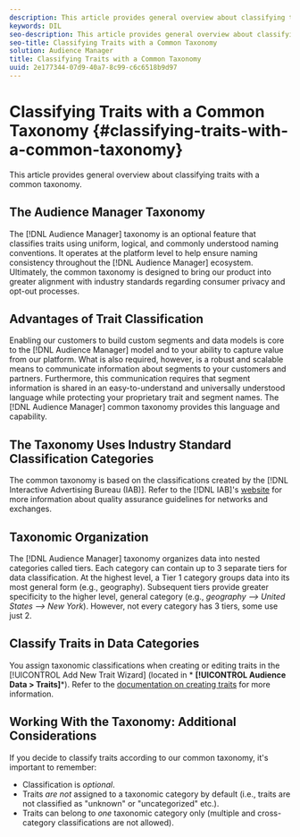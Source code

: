 ```yaml
---
description: This article provides general overview about classifying traits with a common taxonomy.
keywords: DIL
seo-description: This article provides general overview about classifying traits with a common taxonomy.
seo-title: Classifying Traits with a Common Taxonomy
solution: Audience Manager
title: Classifying Traits with a Common Taxonomy
uuid: 2e177344-07d9-40a7-8c99-c6c6518b9d97
---
```


# Classifying Traits with a Common Taxonomy {#classifying-traits-with-a-common-taxonomy}

This article provides general overview about classifying traits with a common taxonomy.

## The Audience Manager Taxonomy

<!-- c_common_taxonomy_about.xml -->

The [!DNL Audience Manager] taxonomy is an optional feature that classifies traits using uniform, logical, and commonly understood naming conventions. It operates at the platform level to help ensure naming consistency throughout the [!DNL Audience Manager] ecosystem. Ultimately, the common taxonomy is designed to bring our product into greater alignment with industry standards regarding consumer privacy and opt-out processes.

## Advantages of Trait Classification

Enabling our customers to build custom segments and data models is core to the [!DNL Audience Manager] model and to your ability to capture value from our platform. What is also required, however, is a robust and scalable means to communicate information about segments to your customers and partners. Furthermore, this communication requires that segment information is shared in an easy-to-understand and universally understood language while protecting your proprietary trait and segment names. The [!DNL Audience Manager] common taxonomy provides this language and capability.

## The Taxonomy Uses Industry Standard Classification Categories

The common taxonomy is based on the classifications created by the [!DNL Interactive Advertising Bureau (IAB)]. Refer to the [!DNL IAB]'s [website](https://www.iab.net/iab_products_and_industry_services/508676/ne_guidelines) for more information about quality assurance guidelines for networks and exchanges.

## Taxonomic Organization

The [!DNL Audience Manager] taxonomy organizes data into nested categories called tiers. Each category can contain up to 3 separate tiers for data classification. At the highest level, a Tier 1 category groups data into its most general form (e.g., geography). Subsequent tiers provide greater specificity to the higher level, general category (e.g., *geography --> United States --> New York*). However, not every category has 3 tiers, some use just 2.

## Classify Traits in Data Categories

You assign taxonomic classifications when creating or editing traits in the [!UICONTROL Add New Trait Wizard] (located in * **[!UICONTROL Audience Data > Traits]***). Refer to the [documentation on creating traits](../../features/traits/create-onboarded-rule-based-traits.md) for more information.

## Working With the Taxonomy: Additional Considerations

If you decide to classify traits according to our common taxonomy, it's important to remember:

* Classification is *optional*.
* Traits *are not* assigned to a taxonomic category by default (i.e., traits are not classified as "unknown" or "uncategorized" etc.).
* Traits can belong to *one* taxonomic category only (multiple and cross-category classifications are not allowed).